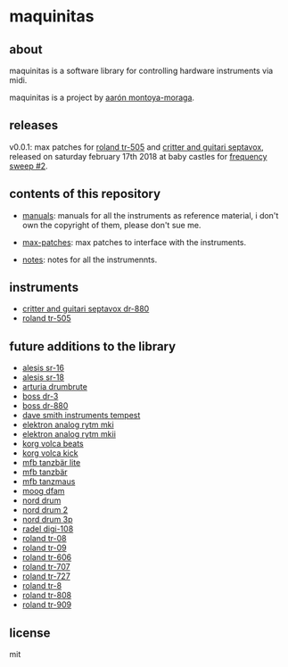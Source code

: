 # maquinitas

## about

maquinitas is a software library for controlling hardware instruments via midi.

maquinitas is a project by [aarón montoya-moraga](http://montoyamoraga.io/).

## releases

v0.0.1: max patches for [roland tr-505](https://github.com/montoyamoraga/maquinitas/blob/gh-pages/notes/roland-tr-505.md) and [critter and guitari septavox]((https://github.com/montoyamoraga/maquinitas/blob/gh-pages/notes/critter-and-guitari-septavox.md)),  released on saturday february 17th 2018 at baby castles for [frequency sweep #2](http://frequencysweep.com/).

## contents of this repository

* [manuals](https://github.com/montoyamoraga/maquinitas/tree/gh-pages/manuals): manuals for all the instruments as reference material, i don't own the copyright of them, please don't sue me.

* [max-patches](https://github.com/montoyamoraga/maquinitas/tree/gh-pages/max-patches): max patches to interface with the instruments.

* [notes](https://github.com/montoyamoraga/maquinitas/tree/gh-pages/notes): notes for all the instrumennts.

## instruments

* [critter and guitari septavox dr-880](https://github.com/montoyamoraga/maquinitas/blob/gh-pages/notes/critter/and-guitari-septavox.md)
* [roland tr-505](https://github.com/montoyamoraga/maquinitas/blob/gh-pages/notes/roland-tr-505.md)

## future additions to the library

* [alesis sr-16](https://github.com/montoyamoraga/maquinitas/blob/gh-pages/notes/alesis-sr-16.md)
* [alesis sr-18](https://github.com/montoyamoraga/maquinitas/blob/gh-pages/notes/alesis-sr-18.md)
* [arturia drumbrute](https://github.com/montoyamoraga/maquinitas/blob/gh-pages/notes/arturia-drumbrute.md)
* [boss dr-3](https://github.com/montoyamoraga/maquinitas/blob/gh-pages/notes/boss-dr-3.md)
* [boss dr-880](https://github.com/montoyamoraga/maquinitas/blob/gh-pages/notes/boss-dr-880.md)
* [dave smith instruments tempest](https://github.com/montoyamoraga/maquinitas/blob/gh-pages/notes/dave-smith-instruments-tempest.md)
* [elektron analog rytm mki](https://github.com/montoyamoraga/maquinitas/blob/gh-pages/notes/elektron-analog-rytm-mki.md)
* [elektron analog rytm mkii](https://github.com/montoyamoraga/maquinitas/blob/gh-pages/notes/elektron-analog-rytm-mkii.md)
* [korg volca beats](https://github.com/montoyamoraga/maquinitas/blob/gh-pages/notes/korga-volca-beats.md)
* [korg volca kick](https://github.com/montoyamoraga/maquinitas/blob/gh-pages/notes/korga-volca-kick.md)
* [mfb tanzbär lite](https://github.com/montoyamoraga/maquinitas/blob/gh-pages/notes/mfb-tanzbar-lite.md)
* [mfb tanzbär](https://github.com/montoyamoraga/maquinitas/blob/gh-pages/notes/mfb-tanzbar.md)
* [mfb tanzmaus](https://github.com/montoyamoraga/maquinitas/blob/gh-pages/notes/mfb-tanzmaus.md)
* [moog dfam](https://github.com/montoyamoraga/maquinitas/blob/gh-pages/notes/moog-dfam.md)
* [nord drum](https://github.com/montoyamoraga/maquinitas/blob/gh-pages/notes/nord-drum.md)
* [nord drum 2](https://github.com/montoyamoraga/maquinitas/blob/gh-pages/notes/nord-drum-2.md)
* [nord drum 3p](https://github.com/montoyamoraga/maquinitas/blob/gh-pages/notes/nord-drum-3p.md)
* [radel digi-108](https://github.com/montoyamoraga/maquinitas/blob/gh-pages/notes/radel-digi-108.md)
* [roland tr-08](https://github.com/montoyamoraga/maquinitas/blob/gh-pages/notes/roland-tr-08.md)
* [roland tr-09](https://github.com/montoyamoraga/maquinitas/blob/gh-pages/notes/roland-tr-09.md)
* [roland tr-606](https://github.com/montoyamoraga/maquinitas/blob/gh-pages/notes/roland-tr-606.md)
* [roland tr-707](https://github.com/montoyamoraga/maquinitas/blob/gh-pages/notes/roland-tr-707.md)
* [roland tr-727](https://github.com/montoyamoraga/maquinitas/blob/gh-pages/notes/roland-tr-727.md)
* [roland tr-8](https://github.com/montoyamoraga/maquinitas/blob/gh-pages/notes/roland-tr-8.md)
* [roland tr-808](https://github.com/montoyamoraga/maquinitas/blob/gh-pages/notes/roland-tr-808.md)
* [roland tr-909](https://github.com/montoyamoraga/maquinitas/blob/gh-pages/notes/roland-tr-909.md)

## license

mit
